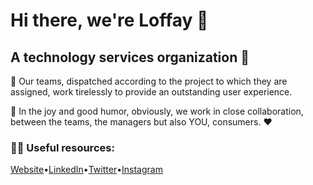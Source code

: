 # Hi there, we're Loffay 👋
## A technology services organization 📱
<p>🙋‍ Our teams, dispatched according to the project to which they are assigned, work tirelessly to provide an outstanding user experience.</p>

<p>🥳 In the joy and good humor, obviously, we work in close collaboration, between the teams, the managers but also YOU, consumers. ❤️</p>

<div>
  <h3>👩‍💻 Useful resources: </h3>
  <div style="display: flex">
    <a target="_blank" href="https://loffay.com">Website</a> &bull;
    <a target="_blank" href="https://www.linkedin.com/company/loffay">LinkedIn</a> &bull;
    <a target="_blank" href="#">Twitter</a> &bull;
    <a target="_blank" href="#">Instagram</a>
  </div>
</div>
